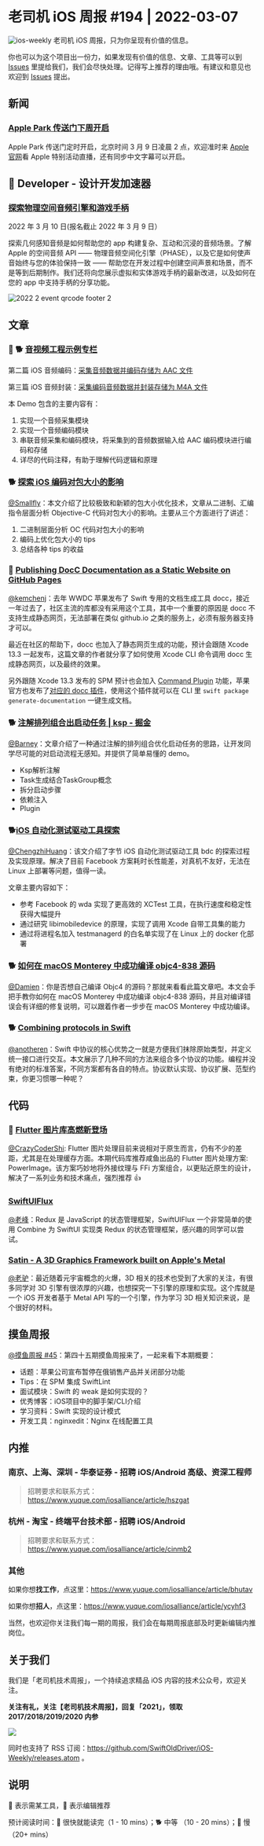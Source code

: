 # 老司机 iOS 周报 #194 | 2022-03-07

![ios-weekly](https://github.com/SwiftOldDriver/iOS-Weekly/blob/master/assets/ios-weekly.png?raw=true)
老司机 iOS 周报，只为你呈现有价值的信息。

你也可以为这个项目出一份力，如果发现有价值的信息、文章、工具等可以到 [Issues](https://github.com/SwiftOldDriver/iOS-Weekly/issues) 里提给我们，我们会尽快处理。记得写上推荐的理由哦。有建议和意见也欢迎到 [Issues](https://github.com/SwiftOldDriver/iOS-Weekly/issues) 提出。

## 新闻

### [Apple Park 传送门下周开启](https://mp.weixin.qq.com/s/9gsgkR6QW5o37ov4SltPmQ)

Apple Park 传送门定时开启，北京时间 3 月 9 日凌晨 2 点，欢迎准时来 [Apple 官网](https://www.apple.com.cn/apple-events/)看 Apple 特别活动直播，还有同步中文字幕可以开启。

##  Developer - 设计开发加速器

### [探索物理空间音频引擎和游戏手柄](https://developer.apple.com/cn/accelerator/)

2022 年 3 月 10 日(报名截止 2022 年 3 月 9 日）

探索几何感知音频是如何帮助您的 app 构建复杂、互动和沉浸的音频场景。了解 Apple 的空间音频 API —— 物理音频空间化引擎（PHASE），以及它是如何使声音始终与您的体验保持一致 —— 帮助您在开发过程中创建空间声景和场景，而不是等到后期制作。我们还将向您展示虚拟和实体游戏手柄的最新改进，以及如何在您的 app 中支持手柄的分享功能。

![2022 2 event qrcode footer 2](https://user-images.githubusercontent.com/11873526/156925166-f0e9ae02-0d06-4806-aa19-e84d84e2fd1f.jpeg)

## 文章

### 🌟 🐕 [音视频工程示例专栏](https://mp.weixin.qq.com/mp/appmsgalbum?)

第二篇 iOS 音频编码：[采集音频数据并编码存储为 AAC 文件](https://mp.weixin.qq.com/s/q4n1dYTjcJVJolX-Wrdr9Q)

第三篇 iOS 音频封装：[采集编码音频数据并封装存储为 M4A 文件](https://mp.weixin.qq.com/s/R86qnQAi2njr6k7tFvTF-w)

本 Demo 包含的主要内容有：

1. 实现一个音频采集模块
2. 实现一个音频编码模块
3. 串联音频采集和编码模块，将采集到的音频数据输入给 AAC 编码模块进行编码和存储
4. 详尽的代码注释，有助于理解代码逻辑和原理

### 🐕 [探索 iOS 编码对包大小的影响](https://mp.weixin.qq.com/s/3Z_IFBpjwDTrB6ynu2bKcQ)

[@Smallfly](https://github.com/iostalks)：本文介绍了比较极致和新颖的包大小优化技术，文章从二进制、汇编指令层面分析 Objective-C 代码对包大小的影响。主要从三个方面进行了讲述：

1. 二进制层面分析 OC 代码对包大小的影响
2. 编码上优化包大小的 tips
3. 总结各种 tips 的收益

### 🐎 [Publishing DocC Documentation as a Static Website on GitHub Pages](https://www.createwithswift.com/publishing-docc-documention-as-a-static-website-on-github-pages/)

[@kemchenj](https://kemchenj.github.io/)：去年 WWDC 苹果发布了 Swift 专用的文档生成工具 docc，接近一年过去了，社区主流的库都没有采用这个工具，其中一个重要的原因是 docc 不支持生成静态网页，无法部署在类似 github.io 之类的服务上，必须有服务器支持才可以。

最近在社区的帮助下，docc 也加入了静态网页生成的功能，预计会跟随 Xcode 13.3 一起发布，这篇文章的作者就分享了如何使用 Xcode CLI 命令调用 docc 生成静态网页，以及最终的效果。

另外跟随 Xcode 13.3 发布的 SPM 预计也会加入 [Command Plugin](https://github.com/apple/swift-evolution/blob/main/proposals/0332-swiftpm-command-plugins.md) 功能，苹果官方也发布了[对应的 docc 插件](https://github.com/apple/swift-docc-plugin)，使用这个插件就可以在 CLI 里 `swift package generate-documentation` 一键生成文档。

### 🐕 [注解排列组合出启动任务 | ksp - 掘金](https://juejin.cn/post/7070887538444992526?share_token=7592be2d-eb07-4dd9-94ad-185665479303)

[@Barney](https://github.com/BarneyZhaoooo)：文章介绍了一种通过注解的排列组合优化启动任务的思路，让开发同学尽可能的对启动流程无感知。并提供了简单易懂的 demo。

- Ksp解析注解
- Task生成结合TaskGroup概念
- 拆分启动步骤
- 依赖注入
- Plugin

### 🐕[iOS 自动化测试驱动工具探索](https://mp.weixin.qq.com/s/8bq-Y0rrV9Pw93e8IQoUaQ)

[@ChengzhiHuang](https://github.com/ChengzhiHuang)：该文介绍了字节 iOS 自动化测试驱动工具 bdc 的探索过程及实现原理。解决了目前 Facebook 方案耗时长性能差，对真机不友好，无法在 Linux 上部署等问题，值得一读。

文章主要内容如下：
- 参考 Facebook 的 wda 实现了更高效的 XCTest 工具，在执行速度和稳定性获得大幅提升
- 通过研究 libimobiledevice 的原理，实现了调用 Xcode 自带工具集的能力
- 通过将进程名加入 testmanagerd 的白名单实现了在 Linux 上的 docker 化部署

### 🐕 [如何在 macOS Monterey 中成功编译 objc4-838 源码](https://juejin.cn/post/7068539803318353928)

[@Damien](https://github.com/ZengyiMa)：你是否想自己编译 Objc4 的源码？那就来看看此篇文章吧。本文会手把手教你如何在 macOS Monterey 中成功编译 objc4-838 源码，并且对编译错误会有详细的修复说明，可以跟着作者一步步在 macOS Monterey 中成功编译。

### 🐕 [Combining protocols in Swift](https://www.swiftbysundell.com/articles/combining-protocols-in-swift/)

[@anotheren](https://github.com/anotheren)：Swift 中协议的核心优势之一就是方便我们抹除原始类型，并定义统一接口进行交互。本文展示了几种不同的方法来组合多个协议的功能。编程并没有绝对的标准答案，不同方案都有各自的特点。协议默认实现、协议扩展、范型约束，你更习惯哪一种呢？

## 代码

### 🌟 [Flutter 图片库高燃新登场](https://mp.weixin.qq.com/s/irsf9550JcHrsd5l-V8BbQ)

[@CrazyCoderShi](https://github.com/CrazyCoderShi): Flutter 图片处理目前来说相对于原生而言，仍有不少的差距，尤其是在处理缓存方面。本期代码库推荐咸鱼出品的 Flutter 图片处理方案: PowerImage。该方案巧妙地将外接纹理与 FFi 方案组合，以更贴近原生的设计，解决了一系列业务和技术痛点，强烈推荐 👍

### [SwiftUIFlux](https://github.com/Dimillian/SwiftUIFlux)

[@老峰](https://github.com/gesantung)：Redux 是 JavaScript 的状态管理框架，SwiftUIFlux 一个非常简单的使用 Combine 为 SwiftUI 实现类 Redux 的状态管理框架，感兴趣的同学可以尝试。

### [Satin - A 3D Graphics Framework built on Apple's Metal](https://github.com/Hi-Rez/Satin)

[@老驴](https://weibo.com/u/6090610445)：最近随着元宇宙概念的火爆，3D 相关的技术也受到了大家的关注，有很多同学对 3D 引擎有很浓厚的兴趣，也想探究一下引擎的原理和实现。这个库就是一个 iOS 开发者基于 Metal API 写的一个引擎，作为学习 3D 相关知识来说，是个很好的材料。

## 摸鱼周报

[@摸鱼周报 #45](https://mp.weixin.qq.com/s/_N98ADlfQCUkxYjmH0SvZw)：第四十五期摸鱼周报来了，一起来看下本期概要：

* 话题：苹果公司宣布暂停在俄销售产品并关闭部分功能
* Tips：在 SPM 集成 SwiftLint
* 面试模块：Swift 的 weak 是如何实现的？
* 优秀博客：iOS项目中的脚手架/CLI介绍
* 学习资料：Swift 实现的设计模式
* 开发工具：nginxedit：Nginx 在线配置工具

## 内推

### 南京、上海、深圳 - 华泰证券 - 招聘 iOS/Android 高级、资深工程师

> 招聘要求和联系方式：https://www.yuque.com/iosalliance/article/hszgat

### 杭州 - 淘宝 - 终端平台技术部 - 招聘 iOS/Android

> 招聘要求和联系方式：https://www.yuque.com/iosalliance/article/cinmb2

### 其他

如果你想**找工作**，点这里：https://www.yuque.com/iosalliance/article/bhutav

如果你想**招人**，点这里：https://www.yuque.com/iosalliance/article/ycyhf3

当然，也欢迎你关注我们每一期的周报，我们会在每期周报底部及时更新编辑内推岗位。

## 关于我们

我们是「老司机技术周报」，一个持续追求精品 iOS 内容的技术公众号，欢迎关注。

**关注有礼，关注【老司机技术周报】，回复「2021」，领取 2017/2018/2019/2020 内参**

![](https://github.com/SwiftOldDriver/iOS-Weekly/blob/master/assets/qrcode_for_wechat.jpg?raw=true)

同时也支持了 RSS 订阅：https://github.com/SwiftOldDriver/iOS-Weekly/releases.atom 。

## 说明

🚧 表示需某工具，🌟 表示编辑推荐

预计阅读时间：🐎 很快就能读完（1 - 10 mins）；🐕 中等 （10 - 20 mins）；🐢 慢（20+ mins）
